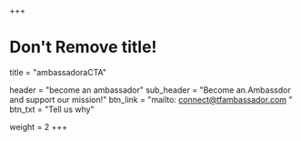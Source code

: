 +++
# Don't Remove title!
title = "ambassadoraCTA"

header = "become an ambassador"
sub_header = "Become an.Ambassdor and support our mission!"
btn_link = "mailto: connect@tfambassador.com "
btn_txt = "Tell us why"

weight = 2
+++
